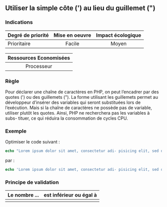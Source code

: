 ## Utiliser la simple côte (') au lieu du guillemet (")
### Indications
| Degré de priorité |      Mise en oeuvre       |  Impact écologique    | 
|-------------------|:-------------------------:|:---------------------:|
|  Prioritaire      |   Facile                  |   Moyen               | 


|Ressources Economisées                                      |
|:----------------------------------------------------------:|
| Processeur   |

### Règle
Pour déclarer une chaîne de caractères en PHP, on peut l’encadrer par des quotes (') ou des guillemets ("). La forme utilisant les guillemets permet au développeur d’insérer des variables qui seront substituées lors de l’exécution.
Mais si la chaîne de caractères ne possède pas de variable, utiliser plutôt les quotes. Ainsi, PHP ne recherchera pas les variables à subs- tituer, ce qui réduira la consommation de cycles CPU.

### Exemple
Optimiser le code suivant :
```php
echo "Lorem ipsum dolor sit amet, consectetur adi- pisicing elit, sed do eiusmod tempor incididunt.";
```
par :
```php
echo 'Lorem ipsum dolor sit amet, consectetur adi- pisicing elit, sed do eiusmod tempor incididunt.';
```
### Principe de validation

| Le nombre ...     | est inférieur ou égal à   |  
|-------------------|:-------------------------:|
|   |   |
